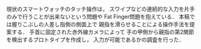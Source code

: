 現状のスマートウォッチのタッチ操作は，
スワイプなどの連続的な入力を片手のみで行うことが出来ないという問題や
Fat Finger問題を抱えている．
本稿では握りこぶしの人差し指側の側面上で
親指を滑らせることによる操作手法を提案する．
手首に固定された赤外線カメラによって
手の甲側から親指の第2関節を検出するプロトタイプを作成し，
入力が可能であるかの調査を行った．